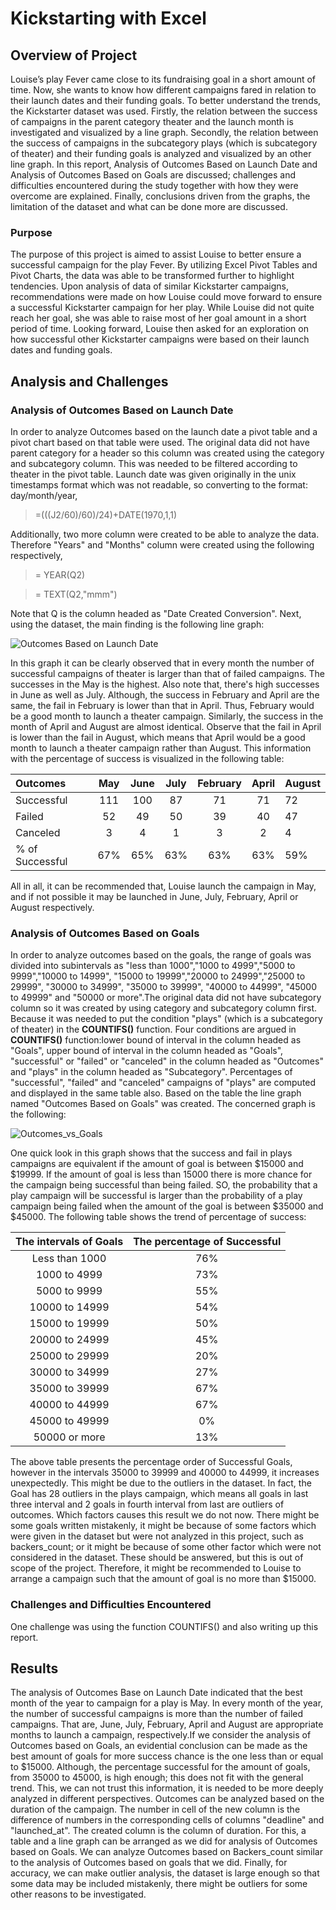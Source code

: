 # Kickstarting with Excel

## Overview of Project

Louise’s play Fever came close to its fundraising goal in a short amount of time. Now, she wants to know how different campaigns fared in relation to their launch dates and their funding goals. To better understand the trends, the Kickstarter dataset was used. Firstly, the relation between the success of campaigns in the parent category theater and the launch month is investigated and visualized by a line graph. Secondly, the relation between the success of campaigns in the subcategory plays (which is subcategory of theater) and their funding goals is analyzed and visualized by an other line graph. In this report, Analysis of Outcomes Based on Launch Date and Analysis of Outcomes Based on Goals are discussed; challenges and difficulties encountered during the study together with how they were overcome are explained. Finally, conclusions driven from the graphs, the limitation of the dataset and what can be done more are discussed.

### Purpose

The purpose of this project is aimed to assist Louise to better ensure a successful campaign for the play Fever. By utilizing Excel Pivot Tables and Pivot Charts, the data was able to be transformed further to highlight tendencies. Upon analysis of data of similar Kickstarter campaigns, recommendations were made on how Louise could move forward to ensure a successful Kickstarter campaign for her play. While Louise did not quite reach her goal, she was able to raise most of her goal amount in a short period of time. Looking forward, Louise then asked for an exploration on how successful other Kickstarter campaigns were based on their launch dates and funding goals.

## Analysis and Challenges

### Analysis of Outcomes Based on Launch Date

In order to analyze Outcomes based on the launch date a pivot table and a pivot chart based on that table were used. The original data did not have parent category  for a header so this column was created using the category and subcategory column. This was needed to be filtered according to theater in the pivot table. Launch date was given originally in the unix timestamps format which was not readable, so converting to the format: day/month/year, 

> =(((J2/60)/60)/24)+DATE(1970,1,1)

Additionally, two more column were created to be able to analyze the data. Therefore "Years" and "Months" column were created using the following respectively,

> = YEAR(Q2)

> = TEXT(Q2,"mmm")

Note that Q is the column headed as "Date Created Conversion". Next, using the dataset, the main finding is the following line graph:

![Outcomes Based on Launch Date](https://user-images.githubusercontent.com/62758795/192857666-49fe6d4b-4dd8-4630-a992-cab89e41c2aa.png)

In this graph it can be clearly observed that in every month the number of successful campaigns of theater is larger than that of failed campaigns. The successes in the May is the highest. Also note that, there's high successes in June as well as July. Although, the success in February and April are the same, the fail in February is lower than that in April. Thus, February would be a good month to launch a theater campaign. Similarly, the success in the month of April and August are almost identical. Observe that the fail in April is lower than the fail in August, which means that April would be a good month to launch a theater campaign rather than August. This information with the percentage of success is  visualized in the following table:

|Outcomes        |May    |June   |July   |February |April  |August |
|:-----          |:-----:|:-----:|:-----:|:-----:  |:-----:|:----- |
|Successful      |111    |100    |87     |71       |71     |72     |
|Failed          |52     |49     |50     |39       |40     |47     |
|Canceled        |3      |4      |1      |3        |2      |4      |
|% of Successful |67%    |65%    |63%    |63%      |63%    |59%    |
 
All in all, it can be recommended that, Louise launch the campaign in May, and if not possible it may be launched in June, July, February, April or August respectively.

### Analysis of Outcomes Based on Goals

In order to analyze outcomes based on the goals, the range of goals was divided into subintervals as "less than 1000","1000 to 4999","5000 to 9999","10000 to 14999", "15000 to 19999","20000 to 24999","25000 to 29999", "30000 to 34999", "35000 to 39999", "40000 to 44999", "45000 to 49999" and "50000 or more".The original data did not have subcategory column so it was created by using category and subcategory column first. Because it was needed to put the condition "plays" (which is a subcategory of theater) in the **COUNTIFS()** function. Four conditions are argued in **COUNTIFS()** function:lower bound of interval in the column headed as "Goals", upper bound of interval in the column headed as "Goals", "successful" or "failed" or "canceled" in the column headed as "Outcomes" and "plays" in the column headed as "Subcategory". Percentages of "successful", "failed" and "canceled" campaigns of "plays" are computed and displayed in the same table also. Based on the table the line graph named "Outcomes Based on Goals" was created. The concerned graph is the following:

![Outcomes_vs_Goals](https://user-images.githubusercontent.com/62758795/192656834-fe0e6b97-f2b5-467c-bcc5-e8df43b4e360.png)

One quick look in this graph shows that the success and fail in plays campaigns are equivalent if the amount of goal is between $15000 and $19999. If the amount of goal is less than 15000 there is more chance for the campaign being successful than being failed. SO, the probability that a play campaign will be successful is larger than the probability of a play campaign being failed when the amount of the goal is between $35000 and $45000. The following table shows the trend of percentage of success:

|The intervals of Goals  |The percentage of Successful |
|:----------------------:|:---------------------------:|
|Less than 1000          |76%                          |
|1000 to 4999            |73%                          |
|5000 to 9999            |55%                          |
|10000 to 14999          |54%                          |
|15000 to 19999          |50%                          |
|20000 to 24999          |45%                          |
|25000 to 29999          |20%                          |
|30000 to 34999          |27%                          |
|35000 to 39999          |67%                          |
|40000 to 44999          |67%                          |
|45000 to 49999          |0%                           |
|50000 or more           |13%                          |

The above table presents the percentage order of Successful Goals, however in the intervals 35000 to 39999 and 40000 to 44999, it increases unexpectedly. This might be due to the outliers in the dataset. In fact, the Goal has 28 outliers in the plays campaign, which means all goals in last three interval and 2 goals in fourth interval from last are outliers of outcomes. Which factors causes this result we do not now. There might be some goals written mistakenly, it might be because of some factors which were given in the dataset but were not analyzed in this project, such as backers_count; or it might be because of some other factor which were not considered in the dataset. These should be answered, but this is out of scope of the project. Therefore, it might be recommended to Louise to arrange a campaign such that the amount of goal is no more than $15000.

### Challenges and Difficulties Encountered

One challenge was using the function COUNTIFS() and also writing up this report.
 
## Results

The analysis of Outcomes Base on Launch Date indicated that the best month of the year to campaign for a play is May. In every month of the year, the number of successful campaigns is more than the number of failed campaigns. That are, June, July, February, April and August are appropriate months to launch a campaign, respectively.If we consider the analysis of Outcomes based on Goals, an evidential conclusion can be made as the best amount of goals for more success chance is the one less than or equal to $15000. Although, the percentage successful for the amount of goals, from 35000 to 45000, is high enough; this does not fit with the general trend. This, we can not trust this information, it is needed to be more deeply analyzed in different perspectives. Outcomes can be analyzed based on the duration of the campaign. The number in cell of the new column is the difference of numbers in the corresponding cells of columns "deadline" and "launched_at". The created column is the column of duration. For this, a table and a line graph can be arranged as we did for analysis of Outcomes based on Goals. We can analyze Outcomes based on Backers_count similar to the analysis of Outcomes based on goals that we did. Finally, for accuracy, we can make outlier analysis, the dataset is large enough so that some data may be included mistakenly, there might be outliers for some other reasons to be investigated.
